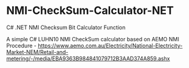 # NMI-CheckSum-Calculator-NET
C# .NET NMI Checksum Bit Calculator Function

A simple C# LUHN10 NMI CheckSum calculator based on AEMO NMI Procedure - https://www.aemo.com.au/Electricity/National-Electricity-Market-NEM/Retail-and-metering/-/media/EBA9363B984841079712B3AAD374A859.ashx
